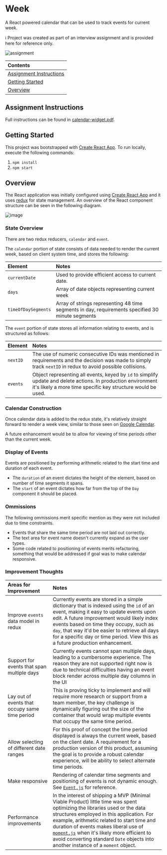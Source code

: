 # Week
A React powered calendar that can be used to track events for current week.

:information_source: Project was created as part of an interview assignment and is provided here for reference only.

![assignment](https://user-images.githubusercontent.com/311182/49975837-7b5d7d80-fef4-11e8-949a-e14a49af9411.gif)

| Contents |
|:---------|
| [Assignment Instructions](#assignment-instructions) |
| [Getting Started](#getting-started) |
| [Overview](#overview) |

## Assignment Instructions
Full instructions can be found in [calendar-widget.pdf](./calendar-widget.pdf).

## Getting Started
This project was bootstrapped with [Create React App](https://github.com/facebook/create-react-app). To run locally, execute the following commands:

 1. `npm install`
 2. `npm start`

## Overview
The React application was initially configured using [Create React App](https://github.com/facebook/create-react-app) and it uses [redux](https://redux.js.org/) for state management. An overview of the React component structure can be seen in the following diagram.

![image](https://user-images.githubusercontent.com/311182/49975722-fc684500-fef3-11e8-978f-958ee3121bc4.png)

### State Overview
There are two redux reducers, `calendar` and `event`. 

The `calendar` portion of state consists of data needed to render the current week, based on client system time, and stores the following:

| Element | Notes |
|:--------|:------|
| `currentDate` | Used to provide efficient access to current date. |
| `days` | Array of date objects representing current week |
| `timeOfDaySegments` | Array of strings representing 48 time segments in day, requirements specified 30 minute segments |


The `event` portion of state stores all information relating to events, and is structured as follows:

| Element | Notes |
|:--------|:------|
| `nextID` | The use of numeric consecutive IDs was mentioned in requirements and the decision was made to simply track `nextID` in redux to avoid possible collisions. |
| `events` | Object representing all events, keyed by `id` to simplify update and delete actions. In production environment it's likely a more time specific key structure would be used.|

### Calendar Construction
Once calendar data is added to the redux state, it's relatively straight forward to render a week view, similar to those seen on [Google Calendar](google.com/calendar).

A future enhancement would be to allow for viewing of time periods other than the current week.

### Display of Events
Events are positioned by performing arithmetic related to the start time and duration of each event.

 - The `duration` of an event dictates the height of the element, based on number of time segments it spans.
 - The `start` of an event dictates how far from the top of the `Day` component it should be placed.

### Ommissions
The following ommissions merit specific mention as they were not included due to time constraints.

 - Events that share the same time period are not laid out correctly.
 - The text area for event name doesn't currently expand as the user types.
 - Some code related to positioning of events merits refactoring, something that would be addressed if goal was to make calendar responsive.

### Improvement Thoughts

| Areas for Improvement | Notes |
|:----------------------|:------|
| Improve `events` data model in redux | Currently events are stored in a simple dictionary that is indexed using the `id` of an event, making it easy to update events upon edit. A future improvement would likely index events based on time they occupy, such as `day`, that way it'd be easier to retrieve all days for a specific day or time period. View this as a future production enhancement. |
| Support for events that span multiple days | Currently events cannot span multiple days, leading to a cumbersome experience. The reason they are not supported right now is due to technical difficulties having an event block render across multiple day columns in the UI |
| Lay out of events that occupy same time period | This is proving ticky to implement and will require more research or support from a team member, the key challenge is dynamically figuring out the size of the container that would wrap multiple events that occupy the same time period. |
| Allow selecting of different date ranges | For this proof of concept the time period displayed is always the current week, based on the client date. A requirement for a production version of this product, assuming the goal is to provide a robust calendar experience, will be ability to select alternate time periods. |
| Make responsive | Rendering of calendar time segments and positioning of events is not dynamic enough. See [`Event.js`](/src/components/Event.js) for reference. |
| Performance improvements | In the interest of shipping a MVP (Minimal Viable Product) little time was spent optimizing the libraries used or the data structures employed in this application. For example, arithmetic related to start time and duration of events makes liberal use of [`moment.js`](http://momentjs.com/) when it's likely more efficient to avoid converting standard `Date` objects into another instance of a `moment` object. |
